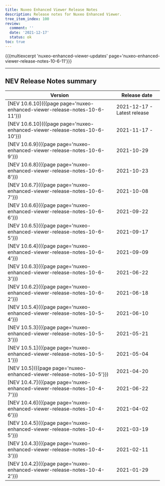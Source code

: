 ```yaml
---
title: Nuxeo Enhanced Viewer Release Notes
description: Release notes for Nuxeo Enhanced Viewer.
tree_item_index: 100
review:
  comment: ''
  date: '2021-12-17'
  status: ok
toc: true
---
```



{{{multiexcerpt 'nuxeo-enhanced-viewer-updates' page='nuxeo-enhanced-viewer-release-notes-10-6-11'}}}

---

## NEV Release Notes summary

| Version                                                                       | Release date                                                               |
| ----------------------------------------------------------------------------- | -------------------------------------------------------------------------- |
| [NEV 10.6.10]({{page page='nuxeo-enhanced-viewer-release-notes-10-6-11'}})    | 2021-12-17 - Latest release                                                |
| [NEV 10.6.10]({{page page='nuxeo-enhanced-viewer-release-notes-10-6-10'}})    | 2021-11-17 -                                                               |
| [NEV 10.6.9]({{page page='nuxeo-enhanced-viewer-release-notes-10-6-9'}})      | 2021-10-29                                                                 |
| [NEV 10.6.8]({{page page='nuxeo-enhanced-viewer-release-notes-10-6-8'}})      | 2021-10-23                                                                 |
| [NEV 10.6.7]({{page page='nuxeo-enhanced-viewer-release-notes-10-6-7'}})      | 2021-10-08                                                                 |
| [NEV 10.6.6]({{page page='nuxeo-enhanced-viewer-release-notes-10-6-6'}})      | 2021-09-22                                                                 |
| [NEV 10.6.5]({{page page='nuxeo-enhanced-viewer-release-notes-10-6-5'}})      | 2021-09-17                                                                 |
| [NEV 10.6.4]({{page page='nuxeo-enhanced-viewer-release-notes-10-6-4'}})      | 2021-09-09                                                                 |
| [NEV 10.6.3]({{page page='nuxeo-enhanced-viewer-release-notes-10-6-3'}})      | 2021-06-22                                                                 |
| [NEV 10.6.2]({{page page='nuxeo-enhanced-viewer-release-notes-10-6-2'}})      | 2021-06-18                                                                 |
| [NEV 10.5.4]({{page page='nuxeo-enhanced-viewer-release-notes-10-5-4'}})      | 2021-06-10                                                                 |
| [NEV 10.5.3]({{page page='nuxeo-enhanced-viewer-release-notes-10-5-3'}})      | 2021-05-21                                                                 |
| [NEV 10.5.1]({{page page='nuxeo-enhanced-viewer-release-notes-10-5-1'}})      | 2021-05-04                                                                 |
| [NEV 10.5]({{page page='nuxeo-enhanced-viewer-release-notes-10-5'}})          | 2021-04-20                                                                 |
| [NEV 10.4.7]({{page page='nuxeo-enhanced-viewer-release-notes-10-4-7'}})      | 2021-06-22                                                                 |
| [NEV 10.4.6]({{page page='nuxeo-enhanced-viewer-release-notes-10-4-6'}})      | 2021-04-02                                                                 |
| [NEV 10.4.5]({{page page='nuxeo-enhanced-viewer-release-notes-10-4-5'}})      | 2021-03-19                                                                 |
| [NEV 10.4.3]({{page page='nuxeo-enhanced-viewer-release-notes-10-4-3'}})      | 2021-02-11                                                                 |
| [NEV 10.4.2]({{page page='nuxeo-enhanced-viewer-release-notes-10-4-2'}})      | 2021-01-29                                                                 |
